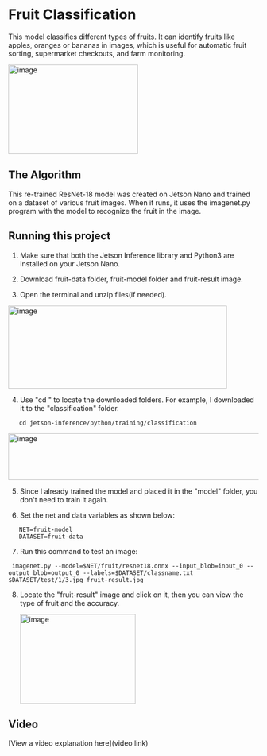 # Fruit Classification
This model classifies different types of fruits. It can identify fruits like apples, oranges or bananas in images, which is useful for automatic fruit sorting, supermarket checkouts, and farm monitoring.

<img width="261" height="180" alt="image" src="https://github.com/user-attachments/assets/32aa4de5-c04a-40bf-ab3b-9032c4f38248" />


## The Algorithm
This re-trained ResNet-18 model was created on Jetson Nano and trained on a dataset of various fruit images. When it runs, it uses the imagenet.py program with the model to recognize the fruit in the image.

## Running this project
1. Make sure that both the Jetson Inference library and Python3 are installed on your Jetson Nano.

2. Download fruit-data folder, fruit-model folder and fruit-result image.

3. Open the terminal and unzip files(if needed).
<img width="440" height="167" alt="image" src="https://github.com/user-attachments/assets/519835e4-2956-4715-ad89-0b11fa649880" />


4. Use "cd <your folder paths>" to locate the downloaded folders. For example, I downloaded it to the "classification" folder.
```
   cd jetson-inference/python/training/classification
```
<img width="921" height="94" alt="image" src="https://github.com/user-attachments/assets/90b6d9f3-8173-4f9f-944b-235ce788318d" />


5. Since I already trained the model and placed it in the "model" folder, you don't need to train it again.

6. Set the net and data variables as shown below:
```
   NET=fruit-model
   DATASET=fruit-data
```

7. Run this command to test an image:
```
 imagenet.py --model=$NET/fruit/resnet18.onnx --input_blob=input_0 --output_blob=output_0 --labels=$DATASET/classname.txt $DATASET/test/1/3.jpg fruit-result.jpg
```

8. Locate the "fruit-result" image and click on it, then you can view the type of fruit and the accuracy.
   
   <img width="232" height="180" alt="image" src="https://github.com/user-attachments/assets/60011bdc-daa2-40fb-830e-3db91163e804" />

## Video
[View a video explanation here](video link)
